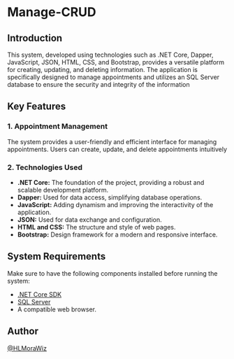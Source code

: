 # Manage-CRUD 



## Introduction
This system, developed using technologies such as .NET Core, Dapper, JavaScript, JSON, HTML, CSS, and Bootstrap, provides a versatile platform for creating, updating, and deleting information. The application is specifically designed to manage appointments and utilizes an SQL Server database to ensure the security and integrity of the information

## Key Features 

### 1. Appointment Management
The system provides a user-friendly and efficient interface for managing appointments. Users can create, update, and delete appointments intuitively

### 2. Technologies Used

- **.NET Core:** The foundation of the project, providing a robust and scalable development platform.
- **Dapper:** Used for data access, simplifying database operations.
- **JavaScript:** Adding dynamism and improving the interactivity of the application.
- **JSON:** Used for data exchange and configuration.
- **HTML and CSS:** The structure and style of web pages.
- **Bootstrap:** Design framework for a modern and responsive interface.

## System Requirements

Make sure to have the following components installed before running the system:

- [.NET Core SDK](https://dotnet.microsoft.com/download)
- [SQL Server](https://www.microsoft.com/sql-server)
- A compatible web browser.

## Author
[@HLMoraWiz](https://github.com/HLMoraWiz)


